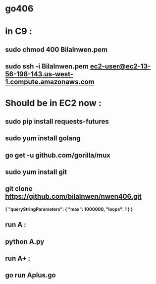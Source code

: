 # go406


# in C9 : 

## sudo chmod 400 Bilalnwen.pem 
## sudo ssh -i Bilalnwen.pem ec2-user@ec2-13-56-198-143.us-west-1.compute.amazonaws.com

#  Should be in EC2 now : 

## sudo pip install requests-futures
## sudo yum install golang 
## go get -u github.com/gorilla/mux
## sudo yum install git 
## git clone https://github.com/bilalnwen/nwen406.git


#### { "queryStringParameters": { "max": 1000000, "loops": 1 } }


## run A :
## python A.py


## run A+ :
## go run Aplus.go
